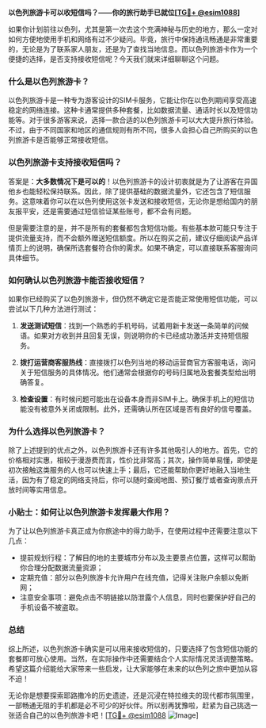 **以色列旅游卡可以收短信吗？——你的旅行助手已就位[[TG💪+ @esim1088](https://t.me/s/esim1088)]**

如果你计划前往以色列，尤其是第一次去这个充满神秘与历史的地方，那么一定对如何方便地使用手机和网络有过不少疑问。毕竟，旅行中保持通讯畅通是非常重要的，无论是为了联系家人朋友，还是为了查找当地信息。而以色列旅游卡作为一个便捷的选择，是否支持接收短信呢？今天我们就来详细聊聊这个问题。

### 什么是以色列旅游卡？

以色列旅游卡是一种专为游客设计的SIM卡服务，它能让你在以色列期间享受高速稳定的网络连接。这种卡通常提供多种套餐，比如数据流量、通话时长以及短信功能等。对于很多游客来说，选择一款合适的以色列旅游卡可以大大提升旅行体验。不过，由于不同国家和地区的通信规则有所不同，很多人会担心自己所购买的以色列旅游卡是否能够正常接收短信。

### 以色列旅游卡支持接收短信吗？

答案是：**大多数情况下是可以的**！以色列旅游卡的设计初衷就是为了让游客在异国他乡也能轻松保持联系。因此，除了提供基础的数据流量外，它还包含了短信服务。这意味着你可以在以色列使用这张卡发送和接收短信，无论你是想给国内的朋友报平安，还是需要通过短信验证某些账号，都不会有问题。

但是需要注意的是，并不是所有的套餐都包含短信功能。有些基本款可能只专注于提供流量支持，而不会额外赠送短信额度。所以在购买之前，建议仔细阅读产品详情页上的说明，确保所选套餐符合你的需求。如果不确定，可以直接联系客服询问具体细节。

### 如何确认以色列旅游卡能否接收短信？

如果你已经购买了以色列旅游卡，但仍然不确定它是否能正常使用短信功能，可以尝试以下几种方法进行测试：

1. **发送测试短信**：找到一个熟悉的手机号码，试着用新卡发送一条简单的问候语。如果对方收到并且回复无误，则说明你的卡已经成功激活并支持短信服务。
   
2. **拨打运营商客服热线**：直接拨打以色列当地的移动运营商官方客服电话，询问关于短信服务的具体情况。他们通常会根据你的号码归属地及套餐类型给出明确答复。

3. **检查设置**：有时候问题可能出在设备本身而非SIM卡上。确保手机上的短信功能没有被意外关闭或限制。此外，还需确认所在区域是否有良好的信号覆盖。

### 为什么选择以色列旅游卡？

除了上述提到的优点之外，以色列旅游卡还有许多其他吸引人的地方。首先，它的价格相对实惠，相较于漫游费而言，性价比非常高；其次，操作简单易懂，即使是初次接触这类服务的人也可以快速上手；最后，它还能帮助你更好地融入当地生活，因为有了稳定的网络支持后，你可以随时查阅地图、预订餐厅或者查询景点开放时间等实用信息。

### 小贴士：如何让以色列旅游卡发挥最大作用？

为了让以色列旅游卡真正成为你旅途中的得力助手，在使用过程中还需要注意以下几点：

- 提前规划行程：了解目的地的主要城市分布以及主要景点位置，这样可以帮助你合理分配数据流量资源；
- 定期充值：部分以色列旅游卡允许用户在线充值，记得关注账户余额以免断网；
- 注意安全事项：避免点击不明链接以防泄露个人信息，同时也要保护好自己的手机设备不被盗取。

### 总结

综上所述，以色列旅游卡确实是可以用来接收短信的，只要选择了包含短信功能的套餐即可放心使用。当然，在实际操作中还需要结合个人实际情况灵活调整策略。希望这篇介绍能给大家带来一些启发，让大家能够在未来的以色列之旅中更加从容不迫！

无论你是想要探索耶路撒冷的历史遗迹，还是沉浸在特拉维夫的现代都市氛围里，一部畅通无阻的手机都是必不可少的好伙伴。所以别再犹豫啦，赶紧为自己挑选一张适合自己的以色列旅游卡吧！[[TG💪+ @esim1088](https://t.me/s/esim1088) ![Image](https://i.postimg.cc/4NQfJmqS/Snipaste-2025-05-13-00-14-12.png)]